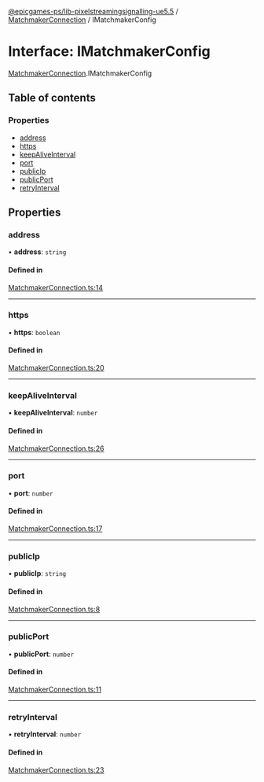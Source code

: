 [@epicgames-ps/lib-pixelstreamingsignalling-ue5.5](../README.md) / [MatchmakerConnection](../modules/MatchmakerConnection.md) / IMatchmakerConfig

# Interface: IMatchmakerConfig

[MatchmakerConnection](../modules/MatchmakerConnection.md).IMatchmakerConfig

## Table of contents

### Properties

- [address](MatchmakerConnection.IMatchmakerConfig.md#address)
- [https](MatchmakerConnection.IMatchmakerConfig.md#https)
- [keepAliveInterval](MatchmakerConnection.IMatchmakerConfig.md#keepaliveinterval)
- [port](MatchmakerConnection.IMatchmakerConfig.md#port)
- [publicIp](MatchmakerConnection.IMatchmakerConfig.md#publicip)
- [publicPort](MatchmakerConnection.IMatchmakerConfig.md#publicport)
- [retryInterval](MatchmakerConnection.IMatchmakerConfig.md#retryinterval)

## Properties

### address

• **address**: `string`

#### Defined in

[MatchmakerConnection.ts:14](https://github.com/mcottontensor/PixelStreamingInfrastructure/blob/e96d9c6/Signalling/src/MatchmakerConnection.ts#L14)

___

### https

• **https**: `boolean`

#### Defined in

[MatchmakerConnection.ts:20](https://github.com/mcottontensor/PixelStreamingInfrastructure/blob/e96d9c6/Signalling/src/MatchmakerConnection.ts#L20)

___

### keepAliveInterval

• **keepAliveInterval**: `number`

#### Defined in

[MatchmakerConnection.ts:26](https://github.com/mcottontensor/PixelStreamingInfrastructure/blob/e96d9c6/Signalling/src/MatchmakerConnection.ts#L26)

___

### port

• **port**: `number`

#### Defined in

[MatchmakerConnection.ts:17](https://github.com/mcottontensor/PixelStreamingInfrastructure/blob/e96d9c6/Signalling/src/MatchmakerConnection.ts#L17)

___

### publicIp

• **publicIp**: `string`

#### Defined in

[MatchmakerConnection.ts:8](https://github.com/mcottontensor/PixelStreamingInfrastructure/blob/e96d9c6/Signalling/src/MatchmakerConnection.ts#L8)

___

### publicPort

• **publicPort**: `number`

#### Defined in

[MatchmakerConnection.ts:11](https://github.com/mcottontensor/PixelStreamingInfrastructure/blob/e96d9c6/Signalling/src/MatchmakerConnection.ts#L11)

___

### retryInterval

• **retryInterval**: `number`

#### Defined in

[MatchmakerConnection.ts:23](https://github.com/mcottontensor/PixelStreamingInfrastructure/blob/e96d9c6/Signalling/src/MatchmakerConnection.ts#L23)
